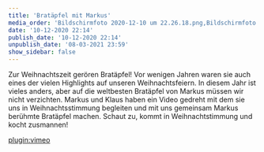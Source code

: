 ```yaml
---
title: 'Bratäpfel mit Markus'
media_order: 'Bildschirmfoto 2020-12-10 um 22.26.18.png,Bildschirmfoto 2020-12-10 um 22.24.05.png,Bildschirmfoto 2020-12-10 um 22.19.50.png'
date: '10-12-2020 22:14'
publish_date: '10-12-2020 22:14'
unpublish_date: '08-03-2021 23:59'
show_sidebar: false
---
```


Zur Weihnachtszeit gerören Bratäpfel! Vor wenigen Jahren waren sie auch eines der vielen Highlights auf unseren Weihnachtsfeiern. In diesem Jahr ist vieles anders, aber auf die weltbesten Bratäpfel von Markus müssen wir nicht verzichten. Markus und Klaus haben ein Video gedreht mit dem sie uns in Weihnachtsstimmung begleiten und mit uns gemeinsam Markus berühmte Bratäpfel machen. Schaut zu, kommt in Weihnachtstimmung und kocht zusmannen!

[plugin:vimeo](https://vimeo.com/488861684)